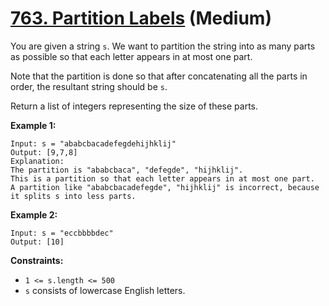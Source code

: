 # [763. Partition Labels][link] (Medium)

[link]: https://leetcode.com/problems/partition-labels/

You are given a string `s`. We want to partition the string into as many parts as possible so that
each letter appears in at most one part.

Note that the partition is done so that after concatenating all the parts in order, the resultant
string should be `s`.

Return a list of integers representing the size of these parts.

**Example 1:**

```
Input: s = "ababcbacadefegdehijhklij"
Output: [9,7,8]
Explanation:
The partition is "ababcbaca", "defegde", "hijhklij".
This is a partition so that each letter appears in at most one part.
A partition like "ababcbacadefegde", "hijhklij" is incorrect, because it splits s into less parts.
```

**Example 2:**

```
Input: s = "eccbbbbdec"
Output: [10]
```

**Constraints:**

- `1 <= s.length <= 500`
- `s` consists of lowercase English letters.
